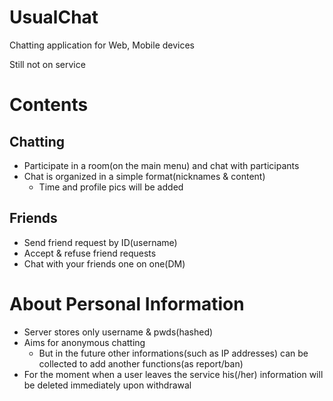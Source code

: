 # UsualChat
Chatting application for Web, Mobile devices

Still not on service

# Contents
## Chatting
- Participate in a room(on the main menu) and chat with participants
- Chat is organized in a simple format(nicknames & content)
    * Time and profile pics will be added
## Friends
- Send friend request by ID(username)
- Accept & refuse friend requests
- Chat with your friends one on one(DM)

# About Personal Information
- Server stores only username & pwds(hashed)
- Aims for anonymous chatting
    * But in the future other informations(such as IP addresses) can be collected to add another functions(as report/ban)
- For the moment when a user leaves the service his(/her) information will be deleted immediately upon withdrawal